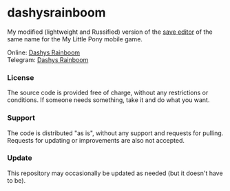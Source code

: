 # dashysrainboom

My modified (lightweight and Russified) version of the [save editor](https://www.reddit.com/r/MLPIOS/comments/2v3s8v/dashys_rainboom_android_mlp_savegame_editor/) of the same name for the My Little Pony mobile game.

Online: [Dashys Rainboom](https://dashysrainboom.jackiewaltryan.top)<br>
Telegram: [Dashys Rainboom](https://t.me/DashysRainboomBot)

### License

The source code is provided free of charge, without any restrictions or conditions.  If someone needs something, take it and do what you want.

### Support

The code is distributed "as is", without any support and requests for pulling. Requests for updating or improvements are also not accepted.

### Update

This repository may occasionally be updated as needed (but it doesn't have to be).
